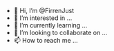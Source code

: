 - 👋 Hi, I’m @FirrenJust
- 👀 I’m interested in ...
- 🌱 I’m currently learning ...
- 💞️ I’m looking to collaborate on ...
- 📫 How to reach me ...

<!---
FirrenJust/FirrenJust is a ✨ special ✨ repository because its `README.md` (this file) appears on your GitHub profile.
You can click the Preview link to take a look at your changes.
--->
